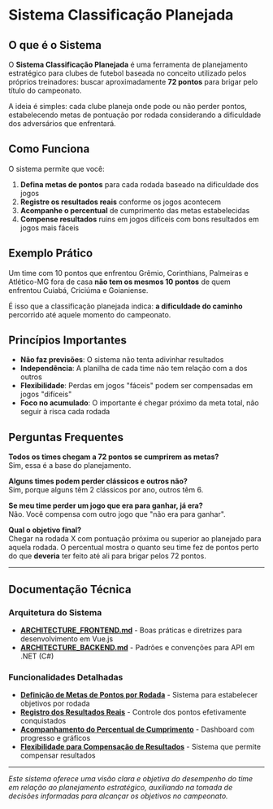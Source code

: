 # Sistema Classificação Planejada

## O que é o Sistema

O **Sistema Classificação Planejada** é uma ferramenta de planejamento estratégico para clubes de futebol baseada no conceito utilizado pelos próprios treinadores: buscar aproximadamente **72 pontos** para brigar pelo título do campeonato.

A ideia é simples: cada clube planeja onde pode ou não perder pontos, estabelecendo metas de pontuação por rodada considerando a dificuldade dos adversários que enfrentará.

## Como Funciona

O sistema permite que você:

1. **Defina metas de pontos** para cada rodada baseado na dificuldade dos jogos
2. **Registre os resultados reais** conforme os jogos acontecem
3. **Acompanhe o percentual** de cumprimento das metas estabelecidas
4. **Compense resultados** ruins em jogos difíceis com bons resultados em jogos mais fáceis

## Exemplo Prático

Um time com 10 pontos que enfrentou Grêmio, Corinthians, Palmeiras e Atlético-MG fora de casa **não tem os mesmos 10 pontos** de quem enfrentou Cuiabá, Criciúma e Goianiense. 

É isso que a classificação planejada indica: **a dificuldade do caminho** percorrido até aquele momento do campeonato.

## Princípios Importantes

- **Não faz previsões**: O sistema não tenta adivinhar resultados
- **Independência**: A planilha de cada time não tem relação com a dos outros
- **Flexibilidade**: Perdas em jogos "fáceis" podem ser compensadas em jogos "difíceis"
- **Foco no acumulado**: O importante é chegar próximo da meta total, não seguir à risca cada rodada

## Perguntas Frequentes

**Todos os times chegam a 72 pontos se cumprirem as metas?**  
Sim, essa é a base do planejamento.

**Alguns times podem perder clássicos e outros não?**  
Sim, porque alguns têm 2 clássicos por ano, outros têm 6.

**Se meu time perder um jogo que era para ganhar, já era?**  
Não. Você compensa com outro jogo que "não era para ganhar".

**Qual o objetivo final?**  
Chegar na rodada X com pontuação próxima ou superior ao planejado para aquela rodada. O percentual mostra o quanto seu time fez de pontos perto do que **deveria** ter feito até ali para brigar pelos 72 pontos.

---

## Documentação Técnica

### Arquitetura do Sistema
- [**ARCHITECTURE_FRONTEND.md**](ARCHITECTURE_FRONTEND.md) - Boas práticas e diretrizes para desenvolvimento em Vue.js
- [**ARCHITECTURE_BACKEND.md**](ARCHITECTURE_BACKEND.md) - Padrões e convenções para API em .NET (C#)

### Funcionalidades Detalhadas
- [**Definição de Metas de Pontos por Rodada**](features/definicao_metas_pontos_por_rodada.md) - Sistema para estabelecer objetivos por rodada
- [**Registro dos Resultados Reais**](features/registro_resultados_reais.md) - Controle dos pontos efetivamente conquistados
- [**Acompanhamento do Percentual de Cumprimento**](features/acompanhamento_percentual_cumprimento.md) - Dashboard com progresso e gráficos
- [**Flexibilidade para Compensação de Resultados**](features/flexibilidade_compensacao_resultados.md) - Sistema que permite compensar resultados

---

*Este sistema oferece uma visão clara e objetiva do desempenho do time em relação ao planejamento estratégico, auxiliando na tomada de decisões informadas para alcançar os objetivos no campeonato.*